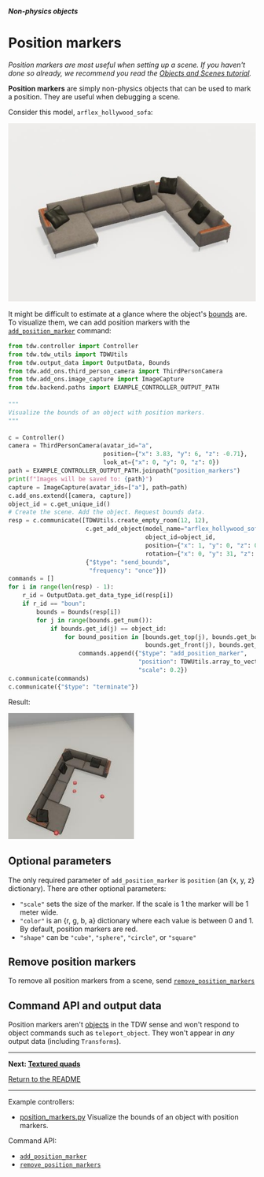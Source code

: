 ##### Non-physics objects

# Position markers

*Position markers are most useful when setting up a scene. If you haven't done so already, we recommend you read the [Objects and Scenes tutorial](../objects_and_scenes/overview.md).*

**Position markers** are simply non-physics objects that can be used to mark a position. They are useful when debugging a scene.

Consider this model, `arflex_hollywood_sofa`:

![](images/arflex_hollywood_sofa.jpg)

It might be difficult to estimate at a glance where the object's [bounds](../objects_and_scenes/bounds.md) are. To visualize them, we can add position markers with the [`add_position_marker`](../../api/command_api.md#add_position_marker) command:

```python
from tdw.controller import Controller
from tdw.tdw_utils import TDWUtils
from tdw.output_data import OutputData, Bounds
from tdw.add_ons.third_person_camera import ThirdPersonCamera
from tdw.add_ons.image_capture import ImageCapture
from tdw.backend.paths import EXAMPLE_CONTROLLER_OUTPUT_PATH

"""
Visualize the bounds of an object with position markers.
"""

c = Controller()
camera = ThirdPersonCamera(avatar_id="a",
                           position={"x": 3.83, "y": 6, "z": -0.71},
                           look_at={"x": 0, "y": 0, "z": 0})
path = EXAMPLE_CONTROLLER_OUTPUT_PATH.joinpath("position_markers")
print(f"Images will be saved to: {path}")
capture = ImageCapture(avatar_ids=["a"], path=path)
c.add_ons.extend([camera, capture])
object_id = c.get_unique_id()
# Create the scene. Add the object. Request bounds data.
resp = c.communicate([TDWUtils.create_empty_room(12, 12),
                      c.get_add_object(model_name="arflex_hollywood_sofa",
                                       object_id=object_id,
                                       position={"x": 1, "y": 0, "z": 0},
                                       rotation={"x": 0, "y": 31, "z": 0}),
                      {"$type": "send_bounds",
                       "frequency": "once"}])
commands = []
for i in range(len(resp) - 1):
    r_id = OutputData.get_data_type_id(resp[i])
    if r_id == "boun":
        bounds = Bounds(resp[i])
        for j in range(bounds.get_num()):
            if bounds.get_id(j) == object_id:
                for bound_position in [bounds.get_top(j), bounds.get_bottom(j), bounds.get_left(j), bounds.get_right(j),
                                       bounds.get_front(j), bounds.get_bottom(j)]:
                    commands.append({"$type": "add_position_marker",
                                     "position": TDWUtils.array_to_vector3(bound_position),
                                     "scale": 0.2})
c.communicate(commands)
c.communicate({"$type": "terminate"})
```

Result:

![](images/sofa_bounds.jpg)

## Optional parameters

The only required parameter of `add_position_marker` is `position` (an {x, y, z} dictionary). There are other optional parameters:

- `"scale"` sets the size of the marker. If the scale is 1 the marker will be 1 meter wide.
- `"color"` is an {r, g, b, a} dictionary where each value is between 0 and 1. By default, position markers are red.
- `"shape"` can be `"cube"`, `"sphere"`, `"circle"`, or `"square"`

## Remove position markers

To remove all position markers from a scene, send [`remove_position_markers`](../../api/command_api.md#remove_position_markers)

## Command API and output data

Position markers aren't [objects](../core_concepts/objects.md) in the TDW sense and won't respond to object commands such as `teleport_object`. They won't appear in *any* output data (including `Transforms`).

***

**Next: [Textured quads](textured_quads.md)**

[Return to the README](../../../README.md)

***

Example controllers:

- [position_markers.py](https://github.com/threedworld-mit/tdw/blob/master/Python/example_controllers/non_physics/position_markers.py)  Visualize the bounds of an object with position markers.

Command API:

- [`add_position_marker`](../../api/command_api.md#add_position_marker)
- [`remove_position_markers`](../../api/command_api.md#remove_position_markers)